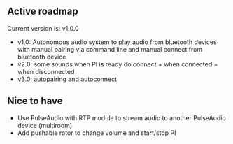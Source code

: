 ## Active roadmap

Current version is: v1.0.0

* v1.0: Autonomous audio system to play audio from bluetooth devices with manual pairing via command line and manual connect from bluetooth device
* v2.0: some sounds when PI is ready do connect + when connected + when disconnected
* v3.0: autopairing and autoconnect

## Nice to have
* Use PulseAudio with RTP module to stream audio to another PulseAudio device (multiroom)
* Add pushable rotor to change volume and start/stop PI

